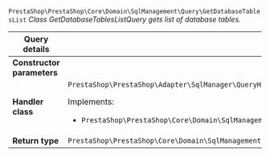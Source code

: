 `PrestaShop\PrestaShop\Core\Domain\SqlManagement\Query\GetDatabaseTablesList`
_Class GetDatabaseTablesListQuery gets list of database tables._

| Query details              |    |
| -------------------------- | -- |
| **Constructor parameters** | <ul></ul> |
| **Handler class**          | `PrestaShop\PrestaShop\Adapter\SqlManager\QueryHandler\GetDatabaseTablesListHandler`  <p> Implements: </p> <ul>  <li>`PrestaShop\PrestaShop\Core\Domain\SqlManagement\QueryHandler\GetDatabaseTablesListHandlerInterface`</li>  |
| **Return type** |  `PrestaShop\PrestaShop\Core\Domain\SqlManagement\DatabaseTablesList`  |
